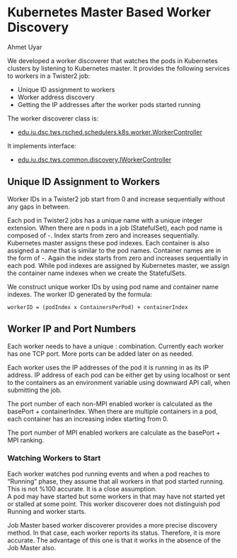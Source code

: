 # Kubernetes Master Based Worker Discovery
Ahmet Uyar

We developed a worker discoverer that watches the pods in Kubernetes clusters by listening to 
Kubernetes master. It provides the following services to workers in a Twister2 job: 
* Unique ID assignment to workers
* Worker address discovery 
* Getting the IP addresses after the worker pods started running

The worker discoverer class is: 
* [edu.iu.dsc.tws.rsched.schedulers.k8s.worker.WorkerController](../../../twister2/resource-scheduler/src/java/edu/iu/dsc/tws/rsched/schedulers/k8s/worker/WorkerDiscoverer.java)

It implements interface: 
* [edu.iu.dsc.tws.common.discovery.IWorkerController](../../../twister2/common/src/java/edu/iu/dsc/tws/common/discovery/IWorkerDiscoverer.java)

## Unique ID Assignment to Workers 
Worker IDs in a Twister2 job start from 0 and increase sequentially without any gaps in between. 

Each pod in Twister2 jobs has a unique name with a unique integer extension. 
When there are n pods in a job (StatefulSet), each pod name is composed of <jobname>-<index>. 
Index starts from zero and increases sequentially. Kubernetes master assigns these pod indexes.
Each container is also assigned a name that is similar to the pod names. 
Container names are in the form of <twister2-container>-<index>. 
Again the index starts from zero and increases sequentially in each pod. 
While pod indexes are assigned by Kubernetes master, we assign the container name indexes 
when we create the StatefulSets. 
 
We construct unique worker IDs by using pod name and container name indexes. 
The worker ID generated by the formula: 

    workerID = (podIndex x ContainersPerPod) + containerIndex
    
## Worker IP and Port Numbers
Each worker needs to have a unique <IP>:<Port> combination. Currently each worker has one TCP port. 
More ports can be added later on as needed. 

Each worker uses the IP addresses of the pod it is running in as its IP address. 
IP address of each pod can be either get by using localhost or 
sent to the containers as an environment variable using downward API call, 
when submitting the job. 

The port number of each non-MPI enabled worker is calculated as the basePort + containerIndex. 
When there are multiple containers in a pod, each container has an increasing index starting from 0. 

The port number of MPI enabled workers are calculate as the basePort + MPI ranking. 

### Watching Workers to Start
Each worker watches pod running events and when a pod reaches to “Running” phase, 
they assume that all workers in that pod started running. 
This is not %100 accurate. It is a close assumption.  
A pod may have started but some workers in that may have not started yet or stalled at some point.
This worker discoverer does not distinguish pod Running and worker starts.
 
Job Master based worker discoverer provides a more precise discovery method. 
In that case, each worker reports its status. Therefore, it is more accurate. 
The advantage of this one is that it works in the absence of the Job Master also.  
